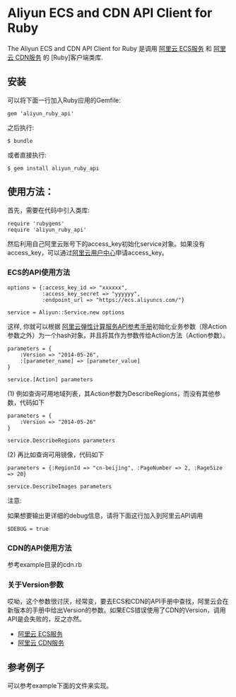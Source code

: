 # Aliyun ECS and CDN API Client for Ruby


The Aliyun ECS and CDN API Client for Ruby 是调用 [阿里云 ECS服务](http://aliyunecs.oss.aliyuncs.com/ECS-API-Reference%202014-05-26.pdf?spm=5176.7150518.1996836753.5.9U0YcN&file=ECS-API-Reference%202014-05-26.pdf) 和 [阿里云 CDN服务](http://imgs-storage.cdn.aliyuncs.com/help/oss/oss%20api%2020140828.pdf?spm=5176.7150518.1996836753.5.OT7PX3&file=oss%20api%2020140828.pdf) 的 [Ruby]客户端类库.


## 安装

可以将下面一行加入Ruby应用的Gemfile:

    gem 'aliyun_ruby_api'

之后执行:

    $ bundle

或者直接执行:

    $ gem install aliyun_ruby_api

## 使用方法：

首先，需要在代码中引入类库:

```
require 'rubygems'
require 'aliyun_ruby_api'
```

然后利用自己阿里云账号下的access_key初始化service对象。如果没有access_key，可以通过[阿里云用户中心](https://i.aliyun.com/access_key/)申请access_key。

### ECS的API使用方法

```
options = {:access_key_id => "xxxxxx", 
           :access_key_secret => "yyyyyy", 
           :endpoint_url => "https://ecs.aliyuncs.com/"}

service = Aliyun::Service.new options
```

这样, 你就可以根据 [阿里云弹性计算服务API参考手册](http://help.aliyun.com/view/11108189_13730407.html)初始化业务参数（除Action参数之外）为一个hash对象，并且将其作为参数传给Action方法（Action参数）。

```
parameters = {
    :Version => "2014-05-26",
    :[parameter_name] => [parameter_value]
}

service.[Action] parameters
```

(1) 例如查询可用地域列表，其Action参数为DescribeRegions，而没有其他参数，代码如下

```
parameters = {
    :Version => "2014-05-26"
}

service.DescribeRegions parameters
```

(2) 再比如查询可用镜像，代码如下

```
parameters = {:RegionId => "cn-beijing", :PageNumber => 2, :RageSize => 20}

service.DescribeImages parameters
```

注意:

如果想要输出更详细的debug信息，请将下面这行加入到阿里云API调用

```
$DEBUG = true

```

### CDN的API使用方法

参考example目录的cdn.rb

### 关于Version参数

哎呦，这个参数很讨厌，经常变，要去ECS和CDN的API手册中查找，阿里云会在新版本的手册中给出Version的参数。如果ECS错误使用了CDN的Version，调用API是会失败的，反之亦然。

- [阿里云 ECS服务](http://aliyunecs.oss.aliyuncs.com/ECS-API-Reference%202014-05-26.pdf?spm=5176.7150518.1996836753.5.9U0YcN&file=ECS-API-Reference%202014-05-26.pdf)
- [阿里云 CDN服务](http://imgs-storage.cdn.aliyuncs.com/help/oss/oss%20api%2020140828.pdf?spm=5176.7150518.1996836753.5.OT7PX3&file=oss%20api%2020140828.pdf)

## 参考例子

可以参考example下面的文件来实现。
